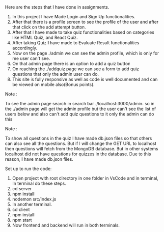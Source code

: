 Here are the steps that I have done in assignments.






1) In this project I have Made Login and Sign Up functionalities.
2) After that there is a profile screen to see the profile of the user and after that click on the add attempt button. 
3) After that I have made to take quiz functionalities based on categories like HTML Quiz, and React Quiz.
4) After taking Quiz I have made to Evaluate Result functionalities accordingly.
5) Now on the page ./admin we can see the admin profile, which is only for me user can't see.
6) On that admin page there is an option to add a quiz button
7) On reaching the ./addquiz page we can see a form to add quiz questions that only the admin user can do.
8) This site is fully responsive as well as code is well documented and can be viewed on mobile also(Bonus points).



Note : 

To see the admin page 
search in search bar
./localhost:3000/admin.
so in the ./admin page will get the admin profile but the user can't see the list of users below and also can't add quiz questions to it only the admin can do this


Note : 

To show all questions in the quiz I have made db.json files so that others can also see all the questions. But if I will change the GET URL to localhost then questions will fetch from the MongoDB database. But in other systems localhost did not have  questions for quizzes  in the database. Due to this reason, I have made db.json files.





Set up to run the code:

1) Open project with root directory in one folder in VsCode and in terminal, In terminal do these steps.
2) cd server
3) npm install
4) nodemon src/index.js
5) In another terminal.
6) cd client
7) npm install
8) npm start
9) Now frontend and backend will run in both terminals.
